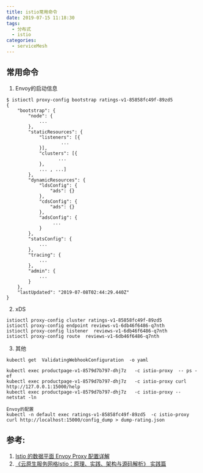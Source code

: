 ```yaml
---
title: istio常用命令
date: 2019-07-15 11:18:30
tags:
  - 分布式
  - istio
categories: 
  - serviceMesh   
---
```



## 常用命令
1. Envoy的启动信息
```
$ istioctl proxy-config bootstrap ratings-v1-85858fc49f-89zd5
{
	"bootstrap": {
		"node": {
            ...
		},
		"staticResources": {
			"listeners": [{			
                    ...
			}],
			"clusters": [{
                   ...
			}, 
			... , ...]
		},
		"dynamicResources": {
			"ldsConfig": {
				"ads": {}
			},
			"cdsConfig": {
				"ads": {}
			},
			"adsConfig": {
                 ...
			}
		},
		"statsConfig": {			
		    ...
		},
		"tracing": {
		    ...
		},
		"admin": {
     		...
		}
	},
	"lastUpdated": "2019-07-08T02:44:29.440Z"
}
```

2. xDS
```
istioctl proxy-config cluster ratings-v1-85858fc49f-89zd5
istioctl proxy-config endpoint reviews-v1-6db46f6486-q7nth
istioctl proxy-config listener  reviews-v1-6db46f6486-q7nth
istioctl proxy-config route  reviews-v1-6db46f6486-q7nth
```

3. 其他

```
kubectl get  ValidatingWebhookConfiguration  -o yaml

kubectl exec productpage-v1-8579d7b797-dhj7z   -c istio-proxy  -- ps -ef
kubectl exec productpage-v1-8579d7b797-dhj7z   -c istio-proxy curl http://127.0.0.1:15000/help
kubectl exec productpage-v1-8579d7b797-dhj7z   -c istio-proxy --  netstat -ln
```
```
Envoy的配置
kubectl -n default exec ratings-v1-85858fc49f-89zd5  -c istio-proxy curl http://localhost:15000/config_dump > dump-rating.json
```

## 参考:
1. [Istio 的数据平面 Envoy Proxy 配置详解](https://www.servicemesher.com/blog/envoy-proxy-config-deep-dive/)
2. [《云原生服务网格Istio：原理、实践、架构与源码解析》 实践篇](https://item.jd.com/12538407.html) 

